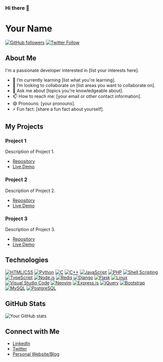 ### Hi there 👋

# Your Name

[![GitHub followers](https://img.shields.io/github/followers/yourusername?style=social)](https://github.com/yourusername)
[![Twitter Follow](https://img.shields.io/twitter/follow/yourtwitterhandle?style=social)](https://twitter.com/yourtwitterhandle)

## About Me

I'm a passionate developer interested in [list your interests here].

- 🌱 I’m currently learning [list what you're learning].
- 👯 I’m looking to collaborate on [list areas you want to collaborate on].
- 💬 Ask me about [topics you're knowledgeable about].
- 📫 How to reach me: [your email or other contact information].
- 😄 Pronouns: [your pronouns].
- ⚡ Fun fact: [share a fun fact about yourself].

## My Projects

### Project 1

Description of Project 1.

- [Repository](link-to-repo)
- [Live Demo](link-to-demo)

### Project 2

Description of Project 2.

- [Repository](link-to-repo)
- [Live Demo](link-to-demo)

### Project 3

Description of Project 3.

- [Repository](link-to-repo)
- [Live Demo](link-to-demo)

## Technologies

[![HTML/CSS](https://img.shields.io/badge/-HTML%2FCSS-orange?style=for-the-badge&logo=html5&logoColor=white)](https://www.w3.org/Style/CSS/Overview.en.html)
[![Python](https://img.shields.io/badge/-Python-blue?style=for-the-badge&logo=python&logoColor=white)](https://www.python.org/)
[![C](https://img.shields.io/badge/-C-green?style=for-the-badge&logo=c&logoColor=white)](https://en.wikipedia.org/wiki/C_(programming_language))
[![C++](https://img.shields.io/badge/-C%2B%2B-blue?style=for-the-badge&logo=c%2B%2B&logoColor=white)](https://en.wikipedia.org/wiki/C%2B%2B)
[![JavaScript](https://img.shields.io/badge/-JavaScript-yellow?style=for-the-badge&logo=javascript&logoColor=white)](https://developer.mozilla.org/en-US/docs/Web/JavaScript)
[![PHP](https://img.shields.io/badge/-PHP-purple?style=for-the-badge&logo=php&logoColor=white)](https://www.php.net/)
[![Shell Scripting](https://img.shields.io/badge/-Shell%20Scripting-yellowgreen?style=for-the-badge&logo=gnu-bash&logoColor=white)](https://www.shellscript.sh/)
[![TypeScript](https://img.shields.io/badge/-TypeScript-blue?style=for-the-badge&logo=typescript&logoColor=white)](https://www.typescriptlang.org/)
[![Node.js](https://img.shields.io/badge/-Node.js-green?style=for-the-badge&logo=node.js&logoColor=white)](https://nodejs.org/)
[![Redis](https://img.shields.io/badge/-Redis-red?style=for-the-badge&logo=redis&logoColor=white)](https://redis.io/)
[![Django](https://img.shields.io/badge/-Django-blue?style=for-the-badge&logo=django&logoColor=white)](https://www.djangoproject.com/)
[![Flask](https://img.shields.io/badge/-Flask-lightgrey?style=for-the-badge&logo=flask&logoColor=white)](https://flask.palletsprojects.com/)
[![Linux](https://img.shields.io/badge/-Linux-black?style=for-the-badge&logo=linux&logoColor=white)](https://www.linux.org/)
[![Visual Studio Code](https://img.shields.io/badge/-VSCode-blueviolet?style=for-the-badge&logo=visual-studio-code&logoColor=white)](https://code.visualstudio.com/)
[![Neovim](https://img.shields.io/badge/-Neovim-green?style=for-the-badge&logo=neovim&logoColor=white)](https://neovim.io/)
[![Express.js](https://img.shields.io/badge/-Express.js-lightgrey?style=for-the-badge&logo=express&logoColor=white)](https://expressjs.com/)
[![jQuery](https://img.shields.io/badge/-jQuery-blue?style=for-the-badge&logo=jquery&logoColor=white)](https://jquery.com/)
[![Bootstrap](https://img.shields.io/badge/-Bootstrap-purple?style=for-the-badge&logo=bootstrap&logoColor=white)](https://getbootstrap.com/)
[![MySQL](https://img.shields.io/badge/-MySQL-blue?style=for-the-badge&logo=mysql&logoColor=white)](https://www.mysql.com/)
[![PostgreSQL](https://img.shields.io/badge/-PostgreSQL-blue?style=for-the-badge&logo=postgresql&logoColor=white)](https://www.postgresql.org/)

## GitHub Stats

![Your GitHub stats](https://github-readme-stats.vercel.app/api?username=yourusername&show_icons=true&theme=radical)

## Connect with Me

- [LinkedIn](link-to-your-linkedin-profile)
- [Twitter](link-to-your-twitter-profile)
- [Personal Website/Blog](link-to-your-website-or-blog)
